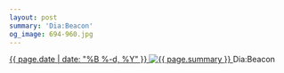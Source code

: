 ```yaml
---
layout: post
summary: 'Dia:Beacon'
og_image: 694-960.jpg
---
```


<p>
 <time>
  <a href="/694">
   {{ page.date | date: "%B %-d, %Y" }}
  </a>
 </time>
 <a href="/694">
  <img alt="{{ page.summary }}" data-taken="9/3/2017" sizes="(min-width: 700px) 50vw, calc(100vw - 2rem)" src="{{ site.assets_url }}/694-480.jpg" srcset="{{ site.assets_url }}/694-240.jpg 240w, {{ site.assets_url }}/694-480.jpg 480w, {{ site.assets_url }}/694-720.jpg 720w, {{ site.assets_url }}/694-960.jpg 960w"/>
 </a>
 <span>
  Dia:Beacon
 </span>
</p>
